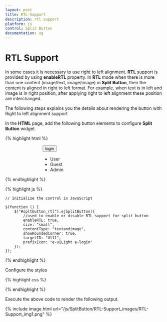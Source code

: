 ```yaml
---
layout: post
title: RTL-Support
description: rtl support
platform: js
control: Split Button
documentation: ug
---
```


# RTL Support

In some cases it is necessary to use right to left alignment. **RTL** support is provided by using **enableRTL** property. In **RTL** mode when there is more than one content (image/text, image/image) in **Split Button**, then the content is aligned in right to left format. For example, when text is in left and image is in right position, after applying right to left alignment these position are interchanged.

The following steps explains you the details about rendering the button with Right to left alignment support

In the **HTML** page, add the following button elements to configure **Split Button** widget.

{% highlight html %}

<div class="spltspan">
    <button id="spltbutton_rtl">login</button>
    <ul id="Ul11">
        <li><span>User</span></li>
        <li><span>Guest</span></li>
        <li><span>Admin</span></li>
    </ul>
</div>

{% endhighlight %}


{% highlight js %}

    // Initialize the control in JavaScript
     
    $(function () {
        $("#spltbutton_rtl").ejSplitButton({
            //used to enable or disable RTL support for split button
            enableRTL: true,
            size: "small",
            contentType: "textandimage",
            showRoundedCorner: true,
            targetID: "Ul11",
            prefixIcon: "e-uiLight e-login"
        });
    });
    

{% endhighlight %}


Configure the styles 

{% highlight css %}

<style>
    .spltspan {
        margin-left: 120px;
    }
</style>


{% endhighlight %}



Execute the above code to render the following output.

{% include image.html url="/js/SplitButton/RTL-Support_images/RTL-Support_img1.png" %}

